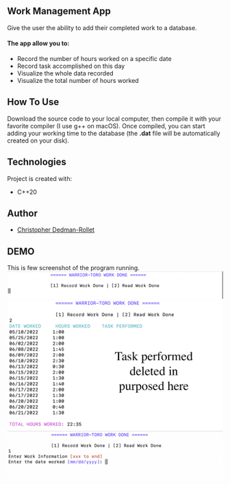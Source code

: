 ## Work Management App
Give the user the ability to add their completed work to a database. 

#### The app allow you to:
* Record the number of hours worked on a specific date
* Record task accomplished on this day 
* Visualize the whole data recorded
* Visualize the total number of hours worked

## How To Use
Download the source code to your local computer, then compile it with your favorite compiler (I use g++ on macOS). Once compiled, you can start adding your working time to the database (the **.dat** file will be automatically created on your disk).

## Technologies
Project is created with:
* C++20

## Author
   * [Christopher Dedman-Rollet](https://twitter.com/DedmanRollet)
   
## DEMO
This is few screenshot of the program running.
<img src="/images/menu.png" alt="Menu Demo">
<img src="/images/option.png" alt="Menu Demo">
<img src="/images/adding.png" alt="Menu Demo">
